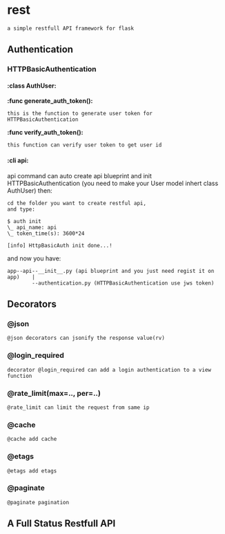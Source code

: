 rest
===

    a simple restfull API framework for flask

## Authentication
### HTTPBasicAuthentication
#### :class AuthUser:
<strong> :func generate_auth_token(): </strong>

    this is the function to generate user token for
    HTTPBasicAuthentication

<strong> :func verify_auth_token(): </strong>

    this function can verify user token to get user id

#### :cli api:
api command can auto create api blueprint and init HTTPBasicAuthentication
(you need to make your User model inhert class AuthUser)
then:

    cd the folder you want to create restful api,
    and type:

    $ auth init
    \_ api_name: api
    \_ token_time(s): 3600*24

    [info] HttpBasicAuth init done...!

and now you have:

    app--api--__init__.py (api blueprint and you just need regist it on
    app)    |
            --authentication.py (HTTPBasicAuthentication use jws token)

## Decorators
### @json

    @json decorators can jsonify the response value(rv)

### @login_required

    decorator @login_required can add a login authentication to a view function

### @rate_limit(max=.., per=..)

    @rate_limit can limit the request from same ip

### @cache

    @cache add cache

### @etags

    @etags add etags

### @paginate

    @paginate pagination

## A Full Status Restfull API
